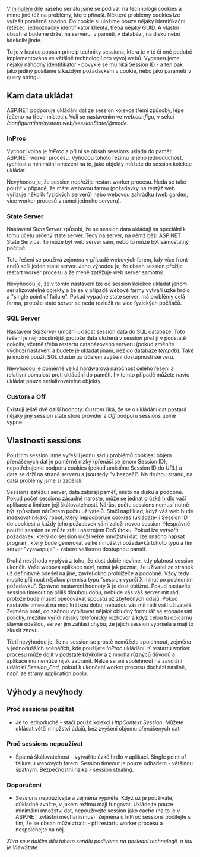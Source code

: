 <!-- dcterms:identifier = aspnetcz#193 -->
<!-- dcterms:title = Stavové HTTP: Sessions -->
<!-- dcterms:abstract = Web byl stvořen jako bezstavový a struktura HTTP a HTML tomu odpovídá. Pokud chceme tuto bezstavovost překlenout, existuje několik technik, které nám umožní toto omezení obejít. Populární jsou například sessions. Podíváme se jak fungují a jak jsou implementovány v ASP.NET. -->
<!-- np9:categoryId = 1 -->
<!-- x4w:category = Tipy, triky -->
<!-- np9:authorId = 1 -->
<!-- np9:authorEmail = michal.valasek@altairis.cz -->
<!-- dcterms:creator = Michal Altair Valášek -->
<!-- np9:serialId = 4 -->
<!-- x4w:serial = Stavové HTTP -->
<!-- dcterms:created = 2008-03-22T08:00:00+01:00 -->
<!-- dcterms:dateAccepted = 2008-03-22T08:00:00+01:00 -->

V [minulém díle](http://www.aspnet.cz/Articles/191-stavove-http-cookies.aspx) našeho seriálu jsme se podívali na technologii cookies a mimo jiné též na problémy, které přináší. Některé problémy cookies lze vyřešit poměrně snadno. Do cookie si uložíme pouze nějaký identifikační řetězec, jednoznačný identifikátor klienta, třeba nějaký GUID. A vlastní obsah si budeme držet na serveru, v paměti, v databázi, na disku nebo kdekoliv jinde.

To je v kostce popsán princip techniky sessions, která je v té či oné podobě implementována ve většině technologií pro vývoj webů. Vygenerujeme nějaký náhodný identifikátor - obvykle se mu říká Session ID - a ten pak jako jediný posíláme s každým požadavkem v cookie, nebo jako parametr v query stringu.

## Kam data ukládat

ASP.NET podporuje ukládání dat ze session kolekce třemi způsoby, lépe řečeno na třech místech. Volí se nastavením ve *web.configu*, v sekci */configuration/system.web/sessionState/@mode*. 

### InProc

Výchozí volba je *InProc* a při ní se obsah sessions ukládá do paměti ASP.NET worker procesu. Výhodou tohoto režimu je jeho jednoduchost, rychlost a minimální omezení na to, jaké objekty můžete do session kolekce ukládat. 

Nevýhodou je, že session nepřežije restart worker procesu. Nedá se také použít v případě, že máte webovou farmu (požadavky na tentýž web vyřizuje několik fyzických serverů) nebo webovou zahrádku (web garden, více worker procesů v rámci jednoho serveru).

### State Server

Nastavení *StateServer* způsobí, že se session data ukládají na speciální k tomu účelu určený state server. Tedy na server, na němž běží ASP.NET State Service. To může být web server sám, nebo to může být samostatný počítač. 

Toto řešení se používá zejména v případě webových farem, kdy více front-endů sdílí jeden state server. Jeho výhodou je, že obsah session přežije restart worker procesu a že méně zatěžuje web server samotný. 

Nevýhodou je, že v tomto nastavení lze do session kolekce ukládat jenom serializovatelné objekty a že se v případě webové farmy vytváří úzké hrdlo a "single point of failure". Pokud vypadne state server, má problémy celá farma, protože state server se nedá rozložit na více fyzických počítačů.

### SQL Server

Nastavení *SqlServer* umožní ukládat session data do SQL databáze. Toto řešení je nejrobustnější, protože data uložená v session přežijí v podstatě cokoliv, včetně třeba restartu databázového serveru (pokud změníte výchozí nastavení a budete je ukládat jinam, než do databáze *tempdb*). Také je možné použít SQL cluster za účelem zvýšení dostupnosti serveru. 

Nevýhodou je poměrně velká hardwarová náročnost celého řešení a relativní pomalost proti ukládání do paměti. I v tomto případě můžete navíc ukládat pouze serializovatelné objekty.

### Custom a Off

Existují ještě dvě další hodnoty: *Custom* říká, že se o ukládání dat postará nějaký jiný session state store provider a *Off* podporu sessions úplně vypne.

## Vlastnosti sessions

Použitím session jsme vyřešili jednu sadu problémů cookies: objem přenášených dat je poměrně nízký (přenáší se jenom Session ID), nepotřebujeme podporu cookies (pokud umístíme Session ID do URL) a data se drží na straně serveru a jsou tedy "v bezpečí". Na druhou stranu, na další problémy jsme si zadělali.

Sessions zatěžují server, data zabírají paměť, místo na disku a podobně. Pokud počet sessions zásadně naroste, může se jednat o úzké hrdlo vaší aplikace a limitem její škálovatelnosti. Nárůst počtu sessions nemusí nutně být způsoben nárůstem počtu uživatelů. Stačí například, když váš web bude indexovat nějaký robot, který nepodporuje cookies (ukládáte-li Session ID do cookies) a každý jeho požadavek vám založí novou session. Nesprávné použití session se může stát i nástrojem DoS útoku. Pokud lze vytvořit požadavek, který do session uloží velké množství dat, lze snadno napsat program, který bude generovat velké množství požadavků tohoto typu a tím server "vyswapuje" - zabere veškerou dostupnou paměť.

Druhá nevýhoda vyplývá z toho, že dost dobře nevíme, kdy platnost session ukončit. Vaše webová aplikace neví, nemá jak poznat, že uživatel ze stránek už definitivně odešel na jiné, zavřel okno prohlížeče a podobně. Vždy tedy musíte přijmout nějakou premisu typu "session vyprší X minut po posledním požadavku". Správné nastavení hodnoty X je dost obtížné. Pokud nastavíte session timeout na příliš dlouhou dobu, nebude vás váš server mít rád, protože bude muset opečovávat spoustu už zbytečných údajů. Pokud nastavíte timeout na moc krátkou dobu, nebudou vás mít rádi vaši uživatelé. Zejména poté, co začnou vyplňovat nějaký obludný formulář se stopadesáti políčky, mezitím vyřídí nějaký telefonický rozhovor a když celou tu opičárnu slavně odešlou, server jim zahlásí chybu, že jejich session vypršela a mají to zkusit znovu.

Třetí nevýhodou je, že na session se prostě nemůžete spolehnout, zejména v jednodušších scénářích, kde použijete *InProc* ukládání. K restartu worker procesu může dojít v podstatě kdykoliv a z mnoha různýců důvodů a aplikace mu nemůže nijak zabránit. Nelze se ani spolehnout na zavolání události *Session_End*, pokud k ukončení worker procesu dochází násilně, např. ze strany application poolu.

## Výhody a nevýhody

### Proč sessions použítat

*   Je to jednoduché - stačí použít kolekci *HttpContext.Session*. Můžete ukládat větší množství údajů, bez zvýšení objemu přenášených dat. 

### Proč sessions nepoužívat

*   Špatná škálovatelnost - vytváříte úzké hrdlo v aplikaci. Single point of failure u webových farem. Session timeout je pouze odhadem - většinou špatným. Bezpečnostní rizika - session stealing. 

### Doporučení

*   Sessions nepoužívejte a zejména vypněte. Když už je používáte, důkladně zvažte, v jakém režimu mají fungovat. Ukládejte pouze minimální množství dat, nepoužívejte session jako cache (na to je v ASP.NET zvláštní mechanismus). Zejména u InProc sessions počítejte s tím, že se obsah může ztratit - při restartu worker procesu a nespoléhejte na něj. 

*Zítra se v dalším dílu tohoto seriálu podíváme na poslední technologii, a tou je ViewState.*